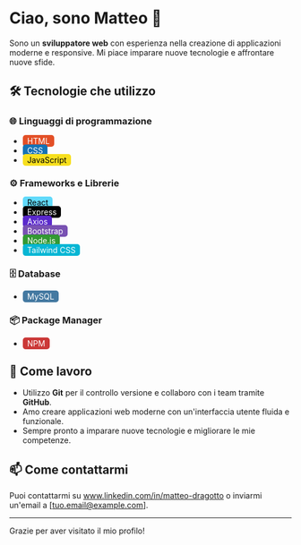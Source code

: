 # Ciao, sono Matteo 👋

Sono un **sviluppatore web** con esperienza nella creazione di applicazioni moderne e responsive. Mi piace imparare nuove tecnologie e affrontare nuove sfide.

## 🛠️ Tecnologie che utilizzo

### 🌐 Linguaggi di programmazione
- <span style="background-color: #E34F26; color: white; padding: 2px 8px; border-radius: 5px;">HTML</span>
- <span style="background-color: #1572B6; color: white; padding: 2px 8px; border-radius: 5px;">CSS</span>
- <span style="background-color: #F7DF1E; color: black; padding: 2px 8px; border-radius: 5px;">JavaScript</span>

### ⚙️ Frameworks e Librerie
- <span style="background-color: #61DAFB; color: black; padding: 2px 8px; border-radius: 5px;">React</span>
- <span style="background-color: #000000; color: white; padding: 2px 8px; border-radius: 5px;">Express</span>
- <span style="background-color: #5A29CC; color: white; padding: 2px 8px; border-radius: 5px;">Axios</span>
- <span style="background-color: #7952B3; color: white; padding: 2px 8px; border-radius: 5px;">Bootstrap</span>
- <span style="background-color: #339933; color: white; padding: 2px 8px; border-radius: 5px;">Node.js</span>
- <span style="background-color: #06B6D4; color: white; padding: 2px 8px; border-radius: 5px;">Tailwind CSS</span>

### 🗄️ Database
- <span style="background-color: #4479A1; color: white; padding: 2px 8px; border-radius: 5px;">MySQL</span>

### 📦 Package Manager
- <span style="background-color: #CB3837; color: white; padding: 2px 8px; border-radius: 5px;">NPM</span>

## 🔧 Come lavoro

- Utilizzo **Git** per il controllo versione e collaboro con i team tramite **GitHub**.
- Amo creare applicazioni web moderne con un'interfaccia utente fluida e funzionale.
- Sempre pronto a imparare nuove tecnologie e migliorare le mie competenze.

## 📫 Come contattarmi

Puoi contattarmi su www.linkedin.com/in/matteo-dragotto o inviarmi un'email a [tuo.email@example.com].

---

Grazie per aver visitato il mio profilo!
